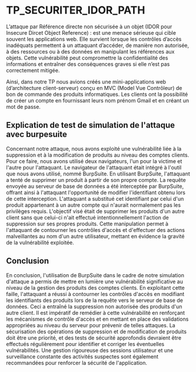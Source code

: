 # TP_SECURITER_IDOR_PATH

L’attaque par Référence directe non sécurisée à un objet (IDOR pour
Insecure Dircet Object Reference) : est une menace sérieuse qui cible souvent
les applications web. Elle survient lorsque les contrôles d’accès inadéquats
permettent à un attaquant d’accéder, de manière non autorisée, à des ressources
ou à des données en manipulant les références aux objets. Cette vulnérabilité
peut compromettre la confidentialité des informations et entraîner des
conséquences graves si elle n’est pas correctement mitigée.

Ainsi, dans notre TP nous avions créés une mini-applications web
(d’architecture client-serveur) conçu en MVC (Model Vue Contrôleur) de bon
de commande des produits informatiques. Les clients ont la possibilité de créer
un compte en fournissant leurs nom prénom Gmail et en créant un mot de passe.

## Explication de test de simulation de l'attaque avec burpesuite 

Concernant notre attaque, nous avons exploité une vulnérabilité liée à la suppression
et à la modification de produits au niveau des comptes clients. Pour ce faire, nous
avons utilisé deux navigateurs, l'un pour la victime et l'autre pour l'attaquant. Le
navigateur de l'attaquant était intégré à l'outil que nous avons utilisé, nommé
BurpSuite. En utilisant BurpSuite, l'attaquant a tenté de supprimer un produit à
partir de son propre compte. La requête envoyée au serveur de base de données a
été interceptée par BurpSuite, offrant ainsi à l'attaquant l'opportunité de modifier
l'identifiant obtenu lors de cette interception. L'attaquant a substitué cet identifiant
par celui d'un produit appartenant à un autre compte qui n'aurait normalement pas
les privilèges requis. L'objectif visé était de supprimer les produits d'un autre client
sans que celui-ci n'ait effectué intentionnellement l'action de suppression sur ses
propres produits. Cette manipulation permet à l'attaquant de contourner les contrôles d'accès et
d'effectuer des actions malveillantes au nom d'un autre utilisateur, mettant en
évidence la gravité de la vulnérabilité exploitée.

## Conclusion

En conclusion, l'utilisation de BurpSuite dans le cadre de notre simulation d'attaque
a permis de mettre en lumière une vulnérabilité significative au niveau de la gestion
des produits des comptes clients. En exploitant cette faille, l'attaquant a réussi à
contourner les contrôles d'accès en modifiant les identifiants des produits lors de la
requête vers le serveur de base de données. Ceci a entraîné la suppression non
autorisée des produits d'un autre client. Il est impératif de remédier à cette
vulnérabilité en renforçant les mécanismes de contrôle d'accès et en mettant en place
des validations appropriées au niveau du serveur pour prévenir de telles attaques.
La sécurisation des opérations de suppression et de modification de produits doit
être une priorité, et des tests de sécurité approfondis devraient être effectués
régulièrement pour identifier et corriger les éventuelles vulnérabilités. Une gestion
rigoureuse des sessions utilisateur et une surveillance constante des activités
suspectes sont également recommandées pour renforcer la sécurité de l'application.